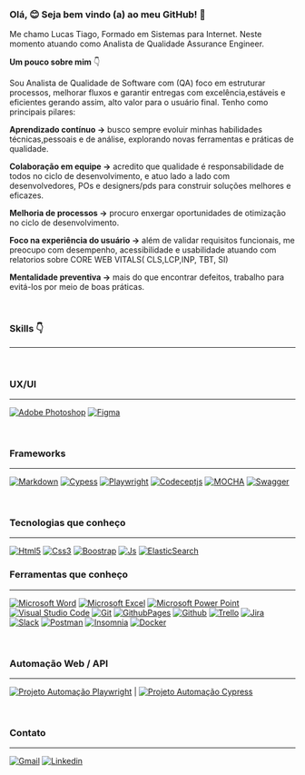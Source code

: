 ### Olá, 😊 Seja bem vindo (a) ao meu GitHub! 👋



Me chamo Lucas Tiago, Formado em Sistemas para Internet. Neste momento atuando como Analista de Qualidade Assurance Engineer.

**Um pouco sobre mim** :point_down:

 Sou Analista de Qualidade de Software com (QA) foco em estruturar processos, melhorar fluxos e garantir entregas com excelência,estáveis e eficientes gerando assim, alto valor para o usuário final. Tenho como principais pilares:

**Aprendizado contínuo →** busco sempre evoluir minhas habilidades técnicas,pessoais e de análise, explorando novas ferramentas e práticas de qualidade.

**Colaboração em equipe →** acredito que qualidade é responsabilidade de todos no ciclo de desenvolvimento, e atuo lado a lado com desenvolvedores, POs e designers/pds para construir soluções melhores e eficazes.

**Melhoria de processos →** procuro enxergar oportunidades de otimização no ciclo de desenvolvimento.

**Foco na experiência do usuário →** além de validar requisitos funcionais, me preocupo com desempenho, acessibilidade e usabilidade atuando com relatorios sobre CORE WEB VITALS( CLS,LCP,INP, TBT, SI) 

**Mentalidade preventiva →** mais do que encontrar defeitos, trabalho para evitá-los por meio de boas práticas.

<br>

### Skills :point_down:
---
<br>



### UX/UI
---
[![Adobe Photoshop](https://img.shields.io/badge/Adobe%20Photoshop-31A8FF?style=for-the-badge&logo=Adobe%20Photoshop&logoColor=black)]() [![Figma](https://img.shields.io/badge/Figma-F24E1E?style=for-the-badge&logo=figma&logoColor=white)]()

<br>

### Frameworks
---
[![Markdown](https://img.shields.io/badge/Markdown-000000?style=for-the-badge&logo=markdown&logoColor=white)]() [![Cypess](https://img.shields.io/badge/Cypress-17202C?style=for-the-badge&logo=cypress&logoColor=white
)]() [![Playwright](https://img.shields.io/badge/Playwright-45ba4b?style=for-the-badge&logo=Playwright&logoColor=white)]() [![Codeceptjs](https://img.shields.io/badge/codecept%20js-F6E05E?style=for-the-badge&logo=codeceptjs&logoColor=000)]() [![MOCHA](https://img.shields.io/badge/Mocha-8D6748?style=for-the-badge&logo=Mocha&logoColor=white)]() [![Swagger](https://img.shields.io/badge/Swagger-85EA2D?style=for-the-badge&logo=Swagger&logoColor=white)]()


<br>

### Tecnologias que conheço 
---
[![Html5](https://img.shields.io/badge/HTML5-E34F26?style=for-the-badge&logo=html5&logoColor=white)]() [![Css3](https://img.shields.io/badge/CSS3-1572B6?style=for-the-badge&logo=css3&logoColor=white)]() [![Boostrap](https://img.shields.io/badge/Bootstrap-563D7C?style=for-the-badge&logo=bootstrap&logoColor=white)]() [![Js](https://img.shields.io/badge/JavaScript-323330?style=for-the-badge&logo=javascript&logoColor=F7DF1E)]() [![ElasticSearch](https://img.shields.io/badge/Elastic_Search-005571?style=for-the-badge&logo=elasticsearch&logoColor=white)]() 



### Ferramentas que conheço
---
[![Microsoft Word](https://img.shields.io/badge/Microsoft_Word-2B579A?style=for-the-badge&logo=microsoft-word&logoColor=white)]() [![Microsoft Excel](https://img.shields.io/badge/Microsoft_Excel-217346?style=for-the-badge&logo=microsoft-excel&logoColor=white)]() [![Microsoft Power Point](https://img.shields.io/badge/Microsoft_Office-D83B01?style=for-the-badge&logo=microsoft-office&logoColor=white)]() [![Visual Studio Code](https://img.shields.io/badge/Visual_Studio_Code-0078D4?style=for-the-badge&logo=visual%20studio%20code&logoColor=white)]() [![Git](https://img.shields.io/badge/GIT-E44C30?style=for-the-badge&logo=git&logoColor=white)]() [![GithubPages](https://img.shields.io/badge/GitHub%20Pages-222222?style=for-the-badge&logo=GitHub%20Pages&logoColor=white)]() [![Github](https://img.shields.io/badge/GitHub-100000?style=for-the-badge&logo=github&logoColor=white)]() [![Trello](https://img.shields.io/badge/Trello-0052CC?style=for-the-badge&logo=trello&logoColor=white)]() [![Jira](https://img.shields.io/badge/Jira-0052CC?style=for-the-badge&logo=Jira&logoColor=white)]() [![Slack](https://img.shields.io/badge/Slack-4A154B?style=for-the-badge&logo=slack&logoColor=white)]() 
[![Postman](https://img.shields.io/badge/Postman-FF6C37?style=for-the-badge&logo=Postman&logoColor=white)]() [![Insomnia](https://img.shields.io/badge/Insomnia-5849be?style=for-the-badge&logo=Insomnia&logoColor=white)]()  [![Docker](https://img.shields.io/badge/Docker-2CA5E0?style=for-the-badge&logo=docker&logoColor=white)]() 


<br>


### Automação Web / API
---
[![Projeto Automação Playwright](https://github.com/user-attachments/assets/82556174-6477-4115-88c7-96fa6f6793db)](https://github.com/ltsantiago/automacao-playwright) | [![Projeto Automação Cypress](https://github.com/user-attachments/assets/4975982c-9a73-4fe6-8f34-6201cac186a9)](https://github.com/ltsantiago/automation-pdi-cypress)


<br>

### Contato
---
[![Gmail](https://img.shields.io/badge/Gmail-D14836?style=for-the-badge&logo=gmail&logoColor=white)](mailto:ltsantiago88@gmail.com) [![Linkedin](https://img.shields.io/badge/LinkedIn-0077B5?style=for-the-badge&logo=linkedin&logoColor=white)](https://www.linkedin.com/in/lucas-tiago/) 


